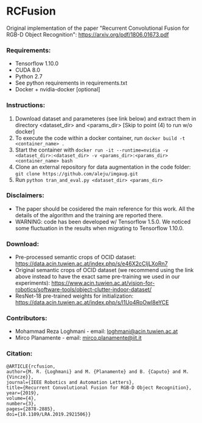 # RCFusion
Original implementation of the paper "Recurrent Convolutional Fusion for RGB-D Object Recognition": https://arxiv.org/pdf/1806.01673.pdf

### Requirements:
* Tensorflow 1.10.0
* CUDA 8.0
* Python 2.7
* See python requirements in requirements.txt
* Docker + nvidia-docker [optional]

### Instructions:
1. Download dataset and parameteres (see link below) and extract them in directory <dataset_dir> and <params_dir>
[Skip to point (4) to run w/o docker]
2. To execute the code within a docker container, run ```docker build -t <container_name> .```
3. Start the container with ```docker run -it --runtime=nvidia -v <dataset_dir>:<dataset_dir> -v <params_dir>:<params_dir> <container_name> bash```
4. Clone an external repository for data augmentation in the code folder: ```git clone https://github.com/aleju/imgaug.git```
5. Run ```python tran_and_eval.py <dataset_dir> <params_dir>```

### Disclaimers:
* The paper should be cosidered the main reference for this work. All the details of the algorithm and the training are reported there.
* WARNING: code has been developed w/ Tensorflow 1.5.0. We noticed some fluctuation in the results when migrating to Tensorflow 1.10.0. 

### Download:
* Pre-processed semantic crops of OCID dataset: https://data.acin.tuwien.ac.at/index.php/s/e46X2cCIjLXoRn7
* Original semantic crops of OCID dataset (we recommend using the link above instead to have the exact same pre-training we used in our experiments): https://www.acin.tuwien.ac.at/vision-for-robotics/software-tools/object-clutter-indoor-dataset/
* ResNet-18 pre-trained weights for initialization: https://data.acin.tuwien.ac.at/index.php/s/l1Uo4RoOwl8eYCE

### Contributors:
* Mohammad Reza Loghmani - email: loghmani@acin.tuwien.ac.at
* Mirco Planamente - email: mirco.planamente@iit.it

### Citation:
```
@ARTICLE{rcfusion, 
author={M. R. {Loghmani} and M. {Planamente} and B. {Caputo} and M. {Vincze}}, 
journal={IEEE Robotics and Automation Letters}, 
title={Recurrent Convolutional Fusion for RGB-D Object Recognition}, 
year={2019}, 
volume={4}, 
number={3}, 
pages={2878-2885}, 
doi={10.1109/LRA.2019.2921506}}
```
